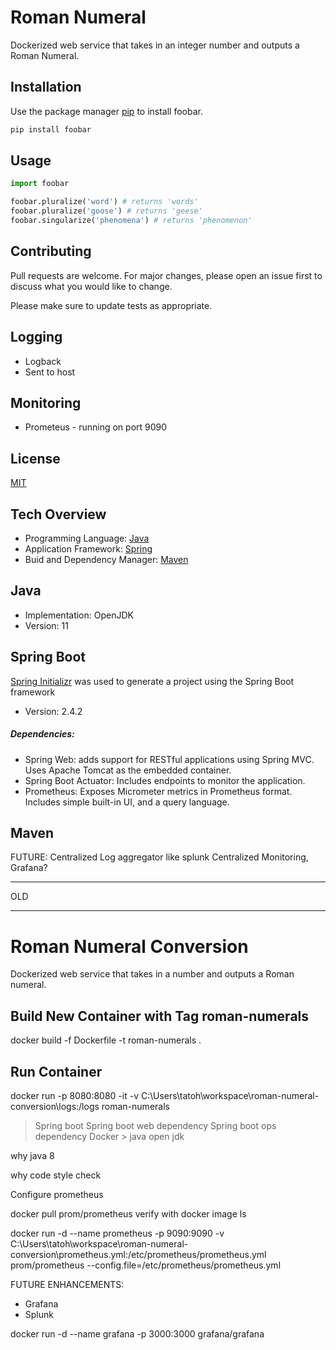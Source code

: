 # Roman Numeral
Dockerized web service that takes in an integer number and outputs a Roman Numeral.

## Installation

Use the package manager [pip](https://pip.pypa.io/en/stable/) to install foobar.

```bash
pip install foobar
```

## Usage

```python
import foobar

foobar.pluralize('word') # returns 'words'
foobar.pluralize('goose') # returns 'geese'
foobar.singularize('phenomena') # returns 'phenomenon'
```

## Contributing
Pull requests are welcome. For major changes, please open an issue first to discuss what you would like to change.

Please make sure to update tests as appropriate.

## Logging
- Logback
- Sent to host

## Monitoring
- Prometeus - running on port 9090

## License
[MIT](https://choosealicense.com/licenses/mit/)


## Tech Overview
- Programming Language: [Java](https://openjdk.java.net/projects/jdk/11/)
- Application Framework: [Spring](https://spring.io/projects/spring-framework)  
- Buid and Dependency Manager: [Maven](https://maven.apache.org/)

## Java
- Implementation: OpenJDK
- Version: 11

## Spring Boot
[Spring Initializr](https://start.spring.io/) was used to generate a project using the Spring Boot framework
- Version: 2.4.2

##### Dependencies:
- Spring Web: adds support for RESTful applications using Spring MVC. Uses Apache Tomcat as the embedded container.
- Spring Boot Actuator: Includes endpoints to monitor the application.
- Prometheus: Exposes Micrometer metrics in Prometheus format. Includes simple built-in UI, and a query language.

## Maven




FUTURE:
Centralized Log aggregator like splunk
Centralized Monitoring, Grafana?







---------------
OLD

-----------------
# Roman Numeral Conversion
Dockerized web service that takes in a number and outputs a Roman numeral.



## Build New Container with Tag roman-numerals
docker build -f Dockerfile -t roman-numerals .

## Run Container
docker run -p 8080:8080 -it -v C:\Users\tatoh\workspace\roman-numeral-conversion\logs:/logs roman-numerals



> Spring boot
> Spring boot web dependency
> Spring boot ops dependency
> Docker > java open jdk


why java 8

why code style check


Configure prometheus

docker pull prom/prometheus
verify with
docker image ls

docker run -d --name prometheus -p 9090:9090 -v C:\Users\tatoh\workspace\roman-numeral-conversion\prometheus.yml:/etc/prometheus/prometheus.yml prom/prometheus --config.file=/etc/prometheus/prometheus.yml


FUTURE ENHANCEMENTS:
- Grafana
- Splunk

docker run -d --name grafana -p 3000:3000 grafana/grafana